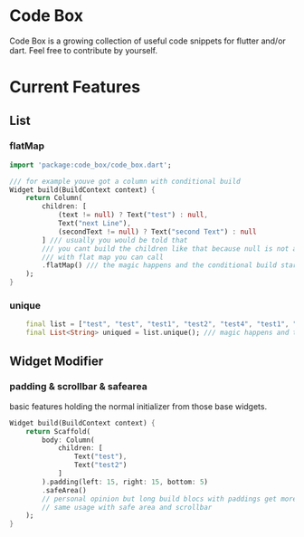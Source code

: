 # Code Box 

Code Box is a growing collection of useful code snippets for flutter and/or dart. Feel free to contribute by yourself.

# Current Features

## List 

### flatMap
```dart
import 'package:code_box/code_box.dart';

/// for example youve got a column with conditional build
Widget build(BuildContext context) {
    return Column(
        children: [
            (text != null) ? Text("test") : null,
            Text("next Line"),
            (secondText != null) ? Text("second Text") : null
        ] /// usually you would be told that
        /// you cant build the children like that because null is not a type of widget
        /// with flat map you can call
        .flatMap() /// the magic happens and the conditional build starts :)   
    );
}
```

### unique
```dart  
    final list = ["test", "test", "test1", "test2", "test4", "test1", "test2"];
    final List<String> uniqued = list.unique(); /// magic happens and the list is uniqued by its type
```

## Widget Modifier

### padding & scrollbar & safearea 

basic features holding the normal initializer from those base widgets.

```dart
Widget build(BuildContext context) {
    return Scaffold(
        body: Column(
            children: [
                Text("test"),
                Text("test2")
            ]
        ).padding(left: 15, right: 15, bottom: 5)
        .safeArea()
        // personal opinion but long build blocs with paddings get more readable
        // same usage with safe area and scrollbar
    );
}
```